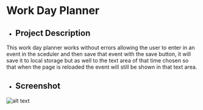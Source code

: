# Work Day Planner 

* ## Project Description 

This work day planner works without errors allowing the user to enter in an event in the sceduler and then save that event with the save button, it will save it to local storage but as well to the text area of that time chosen so that when the page is reloaded the event will still be shown in that text area. 

* ## Screenshot 

![alt text](https://github.com/[hapvskully]/[WorkDayPlanner]/blob/[main]/image.jpg?raw=true)